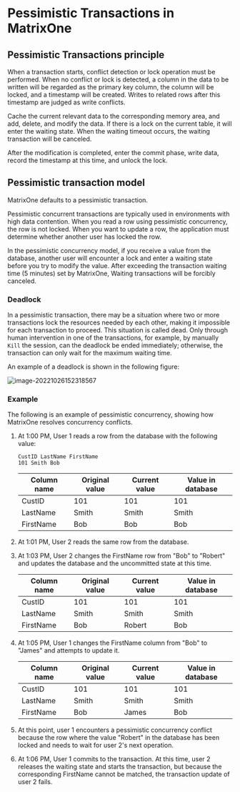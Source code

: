 # Pessimistic Transactions in MatrixOne

## Pessimistic Transactions principle

When a transaction starts, conflict detection or lock operation must be performed. When no conflict or lock is detected, a column in the data to be written will be regarded as the primary key column, the column will be locked, and a timestamp will be created. Writes to related rows after this timestamp are judged as write conflicts.

Cache the current relevant data to the corresponding memory area, and add, delete, and modify the data. If there is a lock on the current table, it will enter the waiting state. When the waiting timeout occurs, the waiting transaction will be canceled.

After the modification is completed, enter the commit phase, write data, record the timestamp at this time, and unlock the lock.

## Pessimistic transaction model

MatrixOne defaults to a pessimistic transaction.

Pessimistic concurrent transactions are typically used in environments with high data contention. When you read a row using pessimistic concurrency, the row is not locked. When you want to update a row, the application must determine whether another user has locked the row.

In the pessimistic concurrency model, if you receive a value from the database, another user will encounter a lock and enter a waiting state before you try to modify the value. After exceeding the transaction waiting time (5 minutes) set by MatrixOne, Waiting transactions will be forcibly canceled.

### Deadlock

In a pessimistic transaction, there may be a situation where two or more transactions lock the resources needed by each other, making it impossible for each transaction to proceed. This situation is called dead. Only through human intervention in one of the transactions, for example, by manually `Kill` the session, can the deadlock be ended immediately; otherwise, the transaction can only wait for the maximum waiting time.

An example of a deadlock is shown in the following figure:

![image-20221026152318567](https://github.com/matrixorigin/artwork/blob/main/docs/distributed-transaction/deadlocked-en.png?raw=true)

### Example

The following is an example of pessimistic concurrency, showing how MatrixOne resolves concurrency conflicts.

1. At 1:00 PM, User 1 reads a row from the database with the following value:

   ```
   CustID LastName FirstName
   101 Smith Bob
   ```

   |Column name|Original value|Current value|Value in database|
   |---|---|---|---|
   |CustID|101|101|101|
   |LastName|Smith|Smith|Smith|
   |FirstName|Bob|Bob|Bob|

2. At 1:01 PM, User 2 reads the same row from the database.

3. At 1:03 PM, User 2 changes the FirstName row from "Bob" to "Robert" and updates the database and the uncommitted state at this time.

    |Column name|Original value|Current value|Value in database|
    |---|---|---|---|
    |CustID|101|101|101|
    |LastName|Smith|Smith|Smith|
    |FirstName|Bob|Robert|Bob|

4. At 1:05 PM, User 1 changes the FirstName column from "Bob" to "James" and attempts to update it.

    |Column name|Original value|Current value|Value in database|
    |---|---|---|---|
    |CustID|101|101|101|
    |LastName|Smith|Smith|Smith|
    |FirstName|Bob|James|Bob|

5. At this point, user 1 encounters a pessimistic concurrency conflict because the row where the value "Robert" in the database has been locked and needs to wait for user 2's next operation.

6. At 1:06 PM, User 1 commits to the transaction. At this time, user 2 releases the waiting state and starts the transaction, but because the corresponding FirstName cannot be matched, the transaction update of user 2 fails.
